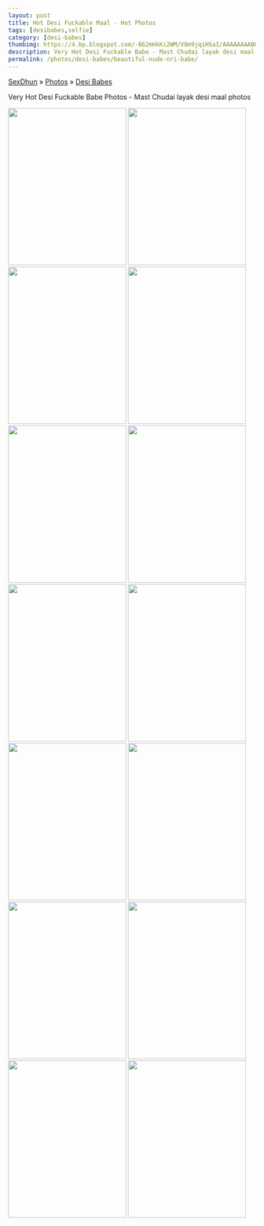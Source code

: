 ```yaml
---
layout: post
title: Hot Desi Fuckable Maal - Hot Photos
tags: [desibabes,selfie]
category: [desi-babes]
thumbimg: https://4.bp.blogspot.com/-B62mHkKi2WM/V8m9jqiHSaI/AAAAAAAABUU/7DtbNIF2XjII6ncpwjFnEAJt5Z58Lv9iACLcB/s200/hot%2Bfuckable%2Bdesi%2Bbabe%2B%25285%2529.jpg
description: Very Hot Desi Fuckable Babe - Mast Chudai layak desi maal photos
permalink: /photos/desi-babes/beautiful-nude-nri-babe/
---
```

<div class="breadcrumb">
<span itemscope='itemscope' itemtype='http://data-vocabulary.org/Breadcrumb'><a href="/" itemprop="url"><span title="SexDhun" itemprop='title'>SexDhun</span></a></span>
<span itemscope='itemscope' itemtype='http://data-vocabulary.org/Breadcrumb'>&#187; <a href="/photos/" itemprop="url"><span title="Photos" itemprop='title'>Photos</span></a></span>
<span itemscope='itemscope' itemtype='http://data-vocabulary.org/Breadcrumb'>&#187; <a href="/photos/desi-babes/" itemprop="url"><span title="Desi Babes" itemprop='title'>Desi Babes</span></a></span>
</div>

<p>Very Hot Desi Fuckable Babe Photos - Mast Chudai layak desi maal photos</p>

<a href="https://2.bp.blogspot.com/-g4m7-DmBQkI/V8m9hPNJuiI/AAAAAAAABT4/OJp7CD44DbYsUMLf_B16grGdC8NnTHwAgCLcB/s1600/hot%2Bfuckable%2Bdesi%2Bbabe%2B%25281%2529.jpg" ><img class="img-responsive" height="320" src="https://2.bp.blogspot.com/-g4m7-DmBQkI/V8m9hPNJuiI/AAAAAAAABT4/OJp7CD44DbYsUMLf_B16grGdC8NnTHwAgCLcB/s320/hot%2Bfuckable%2Bdesi%2Bbabe%2B%25281%2529.jpg" width="240" /></a>
<a href="https://4.bp.blogspot.com/-da1otQxC_kk/V8m9i64YlRI/AAAAAAAABUI/c_8TBo_-QQ4GrjTSYA-ZyaCOm7OJuDZuACLcB/s1600/hot%2Bfuckable%2Bdesi%2Bbabe%2B%25282%2529.jpg" ><img class="img-responsive" height="320" src="https://4.bp.blogspot.com/-da1otQxC_kk/V8m9i64YlRI/AAAAAAAABUI/c_8TBo_-QQ4GrjTSYA-ZyaCOm7OJuDZuACLcB/s320/hot%2Bfuckable%2Bdesi%2Bbabe%2B%25282%2529.jpg" width="240" /></a>
<a href="https://4.bp.blogspot.com/-X3tkbmfDbro/V8m9jgh3euI/AAAAAAAABUM/rDFu0nROTTw73bEOlFI6ct6cWs1B85nrgCLcB/s1600/hot%2Bfuckable%2Bdesi%2Bbabe%2B%25283%2529.jpg" ><img class="img-responsive" height="320" src="https://4.bp.blogspot.com/-X3tkbmfDbro/V8m9jgh3euI/AAAAAAAABUM/rDFu0nROTTw73bEOlFI6ct6cWs1B85nrgCLcB/s320/hot%2Bfuckable%2Bdesi%2Bbabe%2B%25283%2529.jpg" width="240" /></a>
<a href="https://2.bp.blogspot.com/-NgNaYg8rU9g/V8m9jiYrj4I/AAAAAAAABUQ/RUHv1QoOHjUYcmz6vBqi8X3R-xq3z-MkQCLcB/s1600/hot%2Bfuckable%2Bdesi%2Bbabe%2B%25284%2529.jpg" ><img class="img-responsive" height="320" src="https://2.bp.blogspot.com/-NgNaYg8rU9g/V8m9jiYrj4I/AAAAAAAABUQ/RUHv1QoOHjUYcmz6vBqi8X3R-xq3z-MkQCLcB/s320/hot%2Bfuckable%2Bdesi%2Bbabe%2B%25284%2529.jpg" width="240" /></a>
<a href="https://4.bp.blogspot.com/-B62mHkKi2WM/V8m9jqiHSaI/AAAAAAAABUU/7DtbNIF2XjII6ncpwjFnEAJt5Z58Lv9iACLcB/s1600/hot%2Bfuckable%2Bdesi%2Bbabe%2B%25285%2529.jpg" ><img class="img-responsive" height="320" src="https://4.bp.blogspot.com/-B62mHkKi2WM/V8m9jqiHSaI/AAAAAAAABUU/7DtbNIF2XjII6ncpwjFnEAJt5Z58Lv9iACLcB/s320/hot%2Bfuckable%2Bdesi%2Bbabe%2B%25285%2529.jpg" width="240" /></a>
<a href="https://4.bp.blogspot.com/-tkQfZ3iV8qE/V8m9kIlxjWI/AAAAAAAABUY/K2oTV9iEpg4Eziwxdb29dP9oRgNQUO3CACLcB/s1600/hot%2Bfuckable%2Bdesi%2Bbabe%2B%25286%2529.jpg" ><img class="img-responsive" height="320" src="https://4.bp.blogspot.com/-tkQfZ3iV8qE/V8m9kIlxjWI/AAAAAAAABUY/K2oTV9iEpg4Eziwxdb29dP9oRgNQUO3CACLcB/s320/hot%2Bfuckable%2Bdesi%2Bbabe%2B%25286%2529.jpg" width="240" /></a>
<a href="https://1.bp.blogspot.com/-84huIe2t68I/V8m9kVV9GnI/AAAAAAAABUc/lmPtjSKpHykDb8RaGBcGdrMUyKXhhRrqwCLcB/s1600/hot%2Bfuckable%2Bdesi%2Bbabe%2B%25287%2529.jpg" ><img class="img-responsive" height="320" src="https://1.bp.blogspot.com/-84huIe2t68I/V8m9kVV9GnI/AAAAAAAABUc/lmPtjSKpHykDb8RaGBcGdrMUyKXhhRrqwCLcB/s320/hot%2Bfuckable%2Bdesi%2Bbabe%2B%25287%2529.jpg" width="240" /></a>
<a href="https://1.bp.blogspot.com/-iFb5JZ6Abr0/V8m9kT-Mi5I/AAAAAAAABUg/nqB-vYz2PqE3_1zEVTBNN5s_IAjfSlRaACLcB/s1600/hot%2Bfuckable%2Bdesi%2Bbabe%2B%25288%2529.jpg" ><img class="img-responsive" height="320" src="https://1.bp.blogspot.com/-iFb5JZ6Abr0/V8m9kT-Mi5I/AAAAAAAABUg/nqB-vYz2PqE3_1zEVTBNN5s_IAjfSlRaACLcB/s320/hot%2Bfuckable%2Bdesi%2Bbabe%2B%25288%2529.jpg" width="240" /></a>
<a href="https://4.bp.blogspot.com/-BbseApvsuDE/V8m9k0tyZeI/AAAAAAAABUk/b5BozGYI3sw31qADDyEasQKBtQk1YlFMgCLcB/s1600/hot%2Bfuckable%2Bdesi%2Bbabe%2B%25289%2529.jpg" ><img class="img-responsive" height="320" src="https://4.bp.blogspot.com/-BbseApvsuDE/V8m9k0tyZeI/AAAAAAAABUk/b5BozGYI3sw31qADDyEasQKBtQk1YlFMgCLcB/s320/hot%2Bfuckable%2Bdesi%2Bbabe%2B%25289%2529.jpg" width="240" /></a>
<a href="https://2.bp.blogspot.com/-6R_Pswlmu40/V8m9hEUCNMI/AAAAAAAABT0/ZUY4_6ELkBgSFJRoRfe4Vup4NGQxqooTACLcB/s1600/hot%2Bfuckable%2Bdesi%2Bbabe%2B%252810%2529.jpg" ><img class="img-responsive" height="320" src="https://2.bp.blogspot.com/-6R_Pswlmu40/V8m9hEUCNMI/AAAAAAAABT0/ZUY4_6ELkBgSFJRoRfe4Vup4NGQxqooTACLcB/s320/hot%2Bfuckable%2Bdesi%2Bbabe%2B%252810%2529.jpg" width="240" /></a>
<a href="https://4.bp.blogspot.com/-8nniR8L8VDY/V8m9hHJitTI/AAAAAAAABTw/0i89t14fwWcinistZ0aEb8gTQsf6XXziACLcB/s1600/hot%2Bfuckable%2Bdesi%2Bbabe%2B%252811%2529.jpg" ><img class="img-responsive" height="320" src="https://4.bp.blogspot.com/-8nniR8L8VDY/V8m9hHJitTI/AAAAAAAABTw/0i89t14fwWcinistZ0aEb8gTQsf6XXziACLcB/s320/hot%2Bfuckable%2Bdesi%2Bbabe%2B%252811%2529.jpg" width="240" /></a>
<a href="https://1.bp.blogspot.com/-HfE31SJWL-s/V8m9h33quhI/AAAAAAAABT8/FzS2qbCTyxMva7X4Mrt_QgG7WellrtuFQCLcB/s1600/hot%2Bfuckable%2Bdesi%2Bbabe%2B%252812%2529.jpg" ><img class="img-responsive" height="320" src="https://1.bp.blogspot.com/-HfE31SJWL-s/V8m9h33quhI/AAAAAAAABT8/FzS2qbCTyxMva7X4Mrt_QgG7WellrtuFQCLcB/s320/hot%2Bfuckable%2Bdesi%2Bbabe%2B%252812%2529.jpg" width="240" /></a>
<a href="https://3.bp.blogspot.com/-ytueKXcPV9M/V8m9ikTnuEI/AAAAAAAABUA/SAhYIaHO--YVTl8AkFehTKne-2HKyv6PgCLcB/s1600/hot%2Bfuckable%2Bdesi%2Bbabe%2B%252813%2529.jpg" ><img class="img-responsive" height="320" src="https://3.bp.blogspot.com/-ytueKXcPV9M/V8m9ikTnuEI/AAAAAAAABUA/SAhYIaHO--YVTl8AkFehTKne-2HKyv6PgCLcB/s320/hot%2Bfuckable%2Bdesi%2Bbabe%2B%252813%2529.jpg" width="240" /></a>
<a href="https://2.bp.blogspot.com/-B2DVU2JQ9ZU/V8m9iq64tAI/AAAAAAAABUE/_4jsU3AD8m8kmtBIhraE4Rp00FV3z6UlACLcB/s1600/hot%2Bfuckable%2Bdesi%2Bbabe%2B%252814%2529.jpg" ><img class="img-responsive" height="320" src="https://2.bp.blogspot.com/-B2DVU2JQ9ZU/V8m9iq64tAI/AAAAAAAABUE/_4jsU3AD8m8kmtBIhraE4Rp00FV3z6UlACLcB/s320/hot%2Bfuckable%2Bdesi%2Bbabe%2B%252814%2529.jpg" width="240" /></a>
